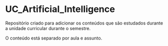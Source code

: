 # UC_Artificial_Intelligence
Repositório criado para adicionar os conteúdos que são estudados durante a unidade curricular durante o semestre. 

O conteúdo está separado por aula e assunto.
